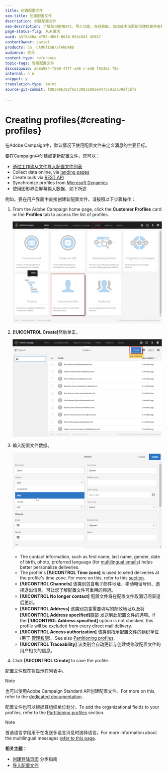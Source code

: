 ```yaml
---
title: 创建配置文件
seo-title: 创建配置文件
description: 创建配置文件
seo-description: 了解如何使用API、导入功能、在线获取、自动或手动更新创建档案并收集联系人数据。
page-status-flag: 从未激活
uuid: a5f5a58a-e798-400f-8648-05dc843 d5557
contentOwner: saviat
products: SG_ CAMPAIGN/STANDARD
audience: 受众
content-type: reference
topic-tags: 管理配置文件
discoiquuid: ab8a984-f898-4fff-ad8 c-ed8 f95362 f96
internal: n n
snippet: y
translation-type: tm+mt
source-git-commit: f883986392f6b739832093e0473591aa39dfcbfe

---
```



# Creating profiles{#creating-profiles}

在Adobe Campaign中，默认情况下使用配置文件来定义消息的主要目标。

要在Campaign中创建或更新配置文件，您可以：

* [通过工作流从文件导入配置文件列表](https://helpx.adobe.com/campaign/kt/acs/using/acs-importing-profiles-feature-video-using.html)
* Collect data online, via [landing pages](https://docs.campaign.adobe.com/doc/standard/getting_started/en/ACS_CreateLandingPage.html)
* Create bulk via [REST API](http://docs.campaign.adobe.com/doc/standard/en/api/ACS_API.html)
* Synchronize profiles from [Microsoft Dynamics](https://helpx.adobe.com/campaign/kb/acs-ms-dynamics.html)
* 使用图形界面屏幕输入数据，如下所述

例如，要在用户界面中直接创建新配置文件，请按照以下步骤操作：

1. From the Adobe Campaign home page, click the **Customer Profiles** card or the **Profiles** tab to access the list of profiles.

   ![](assets/profile_creation_1.png)

1. **[!UICONTROL Create]**&#x200B;然后单击。

   ![](assets/profile_creation.png)

1. 输入配置文件数据。

   ![](assets/profile_creation1.png)

   * The contact information, such as first name, last name, gender, date of birth, photo, preferred language (for [multilingual emails](../../channels/using/creating-a-multilingual-email.md)) helps better personalize deliveries.
   * The profile's **[!UICONTROL Time zone]** is used to send deliveries at the profile's time zone. For more on this, refer to this [section](../../sending/using/sending-messages-at-the-recipient-s-time-zone.md).
   * **[!UICONTROL Channels]** 该类别包含电子邮件地址、移动电话号码、选择退出信息，可让您了解配置文件可重用的频道。
   * **[!UICONTROL No longer contact]** 配置文件将在配置文件取消订阅渠道后更新。
   * **[!UICONTROL Address]** 该类别包含需要填写的邮政地址以及将 **[!UICONTROL Address specified]**[直邮](../../channels/using/about-direct-mail.md) 发送到此配置文件的选项。If the **[!UICONTROL Address specified]** option is not checked, this profile will be excluded from every direct mail delivery.
   * **[!UICONTROL Access authorization]** 该类别指示配置文件的组织单位(用于 [管理权限](../../administration/using/about-access-management.md))。See also [Partitioning profiles](../../administration/using/organizational-units.md#partitioning-profiles).
   * **[!UICONTROL Traceability]** 该类别会自动更新与创建或修改配置文件的用户相关的信息。

1. Click **[!UICONTROL Create]** to save the profile.

配置文件现在将显示在列表中。

>[!NOTE]
>
>也可以使用Adobe Campaign Standard API创建配置文件。For more on this, refer to the [dedicated documentation](https://docs.campaign.adobe.com/doc/standard/en/api/ACS_API.html#creating-profiles) .

配置文件也可以根据其组织单位划分。To add the organizational fields to your profiles, refer to the [Partitioning profiles](../../administration/using/organizational-units.md#partitioning-profiles) section.

>[!NOTE]
>
>首选语言字段用于在发送多语言消息时选择语言。For more information about the multilingual messages [refer to this page](../../channels/using/creating-a-multilingual-email.md).

**相关主题：**

* [创建登陆页面](https://docs.campaign.adobe.com/doc/standard/getting_started/en/ACS_CreateLandingPage.html) 分步指南
* [导入配置文件](https://helpx.adobe.com/campaign/kt/acs/using/acs-importing-profiles-feature-video-using.html)

